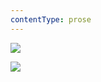 ```yaml
---
contentType: prose
---
```


<section>

![](../Images/obalka.jpg)  

![](../Images/upoutavka_eknihy.jpg)

</section>
